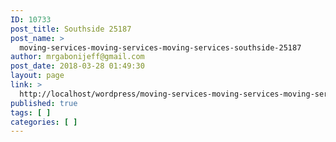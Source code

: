 ```yaml
---
ID: 10733
post_title: Southside 25187
post_name: >
  moving-services-moving-services-moving-services-southside-25187
author: mrgabonijeff@gmail.com
post_date: 2018-03-28 01:49:30
layout: page
link: >
  http://localhost/wordpress/moving-services-moving-services-moving-services-southside-25187/
published: true
tags: [ ]
categories: [ ]
---
```

